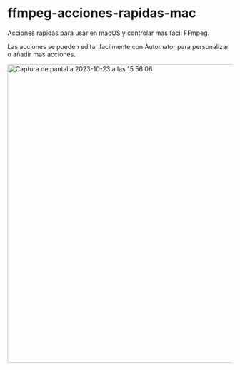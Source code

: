 # ffmpeg-acciones-rapidas-mac
Acciones rapidas para usar en macOS y controlar mas facil FFmpeg.

Las acciones se pueden editar facilmente con Automator para personalizar o añadir mas acciones.

<img width="670" alt="Captura de pantalla 2023-10-23 a las 15 56 06" src="https://github.com/ektorcaba/ffmpeg-acciones-rapidas-mac/assets/316738/d3abe2ea-1a18-4919-b970-afd27f1a7b69">
